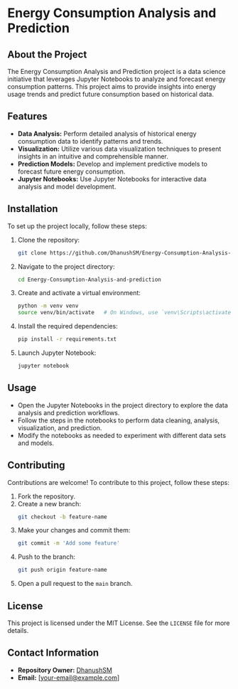 # Energy Consumption Analysis and Prediction

## About the Project
The Energy Consumption Analysis and Prediction project is a data science initiative that leverages Jupyter Notebooks to analyze and forecast energy consumption patterns. This project aims to provide insights into energy usage trends and predict future consumption based on historical data.

## Features
- **Data Analysis:** Perform detailed analysis of historical energy consumption data to identify patterns and trends.
- **Visualization:** Utilize various data visualization techniques to present insights in an intuitive and comprehensible manner.
- **Prediction Models:** Develop and implement predictive models to forecast future energy consumption.
- **Jupyter Notebooks:** Use Jupyter Notebooks for interactive data analysis and model development.

## Installation
To set up the project locally, follow these steps:

1. Clone the repository:
    ```bash
    git clone https://github.com/DhanushSM/Energy-Consumption-Analysis-and-prediction.git
    ```
2. Navigate to the project directory:
    ```bash
    cd Energy-Consumption-Analysis-and-prediction
    ```
3. Create and activate a virtual environment:
    ```bash
    python -m venv venv
    source venv/bin/activate   # On Windows, use `venv\Scripts\activate`
    ```
4. Install the required dependencies:
    ```bash
    pip install -r requirements.txt
    ```
5. Launch Jupyter Notebook:
    ```bash
    jupyter notebook
    ```

## Usage
- Open the Jupyter Notebooks in the project directory to explore the data analysis and prediction workflows.
- Follow the steps in the notebooks to perform data cleaning, analysis, visualization, and prediction.
- Modify the notebooks as needed to experiment with different data sets and models.

## Contributing
Contributions are welcome! To contribute to this project, follow these steps:

1. Fork the repository.
2. Create a new branch:
    ```bash
    git checkout -b feature-name
    ```
3. Make your changes and commit them:
    ```bash
    git commit -m 'Add some feature'
    ```
4. Push to the branch:
    ```bash
    git push origin feature-name
    ```
5. Open a pull request to the `main` branch.

## License
This project is licensed under the MIT License. See the `LICENSE` file for more details.

## Contact Information
- **Repository Owner:** [DhanushSM](https://github.com/DhanushSM)
- **Email:** [your-email@example.com]
